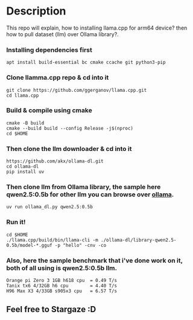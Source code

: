 # Description
This repo will explain, how to installing llama.cpp for arm64 device? then how to pull dataset (llm) over Ollama library?.

### Installing dependencies first
```
apt install build-essential bc cmake ccache git python3-pip
```
### Clone llamma.cpp repo & cd into it
```
git clone https://github.com/ggerganov/llama.cpp.git
cd llama.cpp
```
### Build & compile using cmake
```
cmake -B build
cmake --build build --config Release -j$(nproc)
cd $HOME
```
### Then clone the llm downloader & cd into it
```
https://github.com/akx/ollama-dl.git
cd ollama-dl
pip install uv
```
### Then clone llm from Ollama library, the sample here qwen2.5:0.5b for other llm you can browse over [ollama](https://ollama.com/library).
```
uv run ollama_dl.py qwen2.5:0.5b
```
### Run it!
```
cd $HOME
./llama.cpp/build/bin/llama-cli -m ./ollama-dl/library-qwen2.5-0.5b/model-*.gguf -p "hello" -cnv -co
```
### Also, here the sample benchmark that i've done work on it, both of all using is qwen2.5:0.5b llm.
```
Orange pi Zero 3 1GB h618 cpu  = 0.49 T/s
Tanix tx6 4/32GB h6 cpu        = 4.40 T/s
H96 Max X3 4/33GB s905x3 cpu   = 6.57 T/s
```
## Feel free to Stargaze :D
